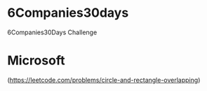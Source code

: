 # 6Companies30days
 6Companies30Days Challenge

# Microsoft
(https://leetcode.com/problems/circle-and-rectangle-overlapping)
